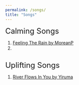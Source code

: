 ```yaml
---
permalink: /songs/
title: "Songs"
---
```


<font size="+2">Calming Songs</font>

1. <a href="https://www.youtube.com/watch?v=E-1sQNMBHjE">Feeling The Rain by MoreanP</a>
2. <a href=""></a>

<br>
<font size="+2">Uplifting Songs</font>

1. <a href="https://www.youtube.com/watch?v=7maJOI3QMu0">River Flows In You by Yiruma</a>

<br>
